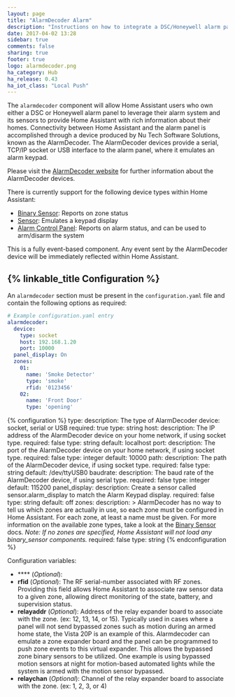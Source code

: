 ```yaml
---
layout: page
title: "AlarmDecoder Alarm"
description: "Instructions on how to integrate a DSC/Honeywell alarm panel with Home Assistant using an AlarmDecoder device."
date: 2017-04-02 13:28
sidebar: true
comments: false
sharing: true
footer: true
logo: alarmdecoder.png
ha_category: Hub
ha_release: 0.43
ha_iot_class: "Local Push"
---
```


The `alarmdecoder` component will allow Home Assistant users who own either a DSC or Honeywell alarm panel to leverage their alarm system and its sensors to provide Home Assistant with rich information about their homes. Connectivity between Home Assistant and the alarm panel is accomplished through a device produced by Nu Tech Software Solutions, known as the AlarmDecoder. The AlarmDecoder devices provide a serial, TCP/IP socket or USB interface to the alarm panel, where it emulates an alarm keypad.

Please visit the [AlarmDecoder website](https://www.alarmdecoder.com/) for further information about the AlarmDecoder devices.

There is currently support for the following device types within Home Assistant:

- [Binary Sensor](/components/binary_sensor.alarmdecoder/): Reports on zone status
- [Sensor](/components/sensor.alarmdecoder/): Emulates a keypad display
- [Alarm Control Panel](/components/alarm_control_panel.alarmdecoder/): Reports on alarm status, and can be used to arm/disarm the system

This is a fully event-based component. Any event sent by the AlarmDecoder device will be immediately reflected within Home Assistant.

## {% linkable_title Configuration %}

An `alarmdecoder` section must be present in the `configuration.yaml` file and contain the following options as required:

```yaml
# Example configuration.yaml entry
alarmdecoder:
  device:
    type: socket
    host: 192.168.1.20
    port: 10000
  panel_display: On
  zones:
    01:
      name: 'Smoke Detector'
      type: 'smoke'
      rfid: '0123456'
    02:
      name: 'Front Door'
      type: 'opening'
```

{% configuration %}
type:
  description: The type of AlarmDecoder device: socket, serial or USB
  required: true
  type: string
host:
  description: The IP address of the AlarmDecoder device on your home network, if using socket type.
  required: false
  type: string
  default: localhost
port:
  description: The port of the AlarmDecoder device on your home network, if using socket type.
  required: false
  type: integer
  default: 10000
path:
  description: The path of the AlarmDecoder device, if using socket type.
  required: false
  type: string
  default: /dev/ttyUSB0
baudrate:
  description: The baud rate of the AlarmDecoder device, if using serial type.
  required: false
  type: integer
  default: 115200
panel_display:
  description: Create a sensor called sensor.alarm_display to match the Alarm Keypad display.
  required: false
  type: string
  default: off
zones:
  description: >
    AlarmDecoder has no way to tell us which zones are actually in use, so each zone must be configured in Home Assistant.
    For each zone, at least a name must be given. For more information on the available zone types,
    take a look at the [Binary Sensor](/components/binary_sensor.alarmdecoder/) docs.
    *Note: If no zones are specified, Home Assistant will not load any binary_sensor components.*
  required: false
  type: string
{% endconfiguration %}

Configuration variables:

- **** (*Optional*):
- **rfid** (*Optional*): The RF serial-number associated with RF zones. Providing this field allows Home Assistant to associate raw sensor data to a given zone, allowing direct monitoring of the state, battery, and supervision status.
- **relayaddr** (*Optional*): Address of the relay expander board to associate with the zone. (ex: 12, 13, 14, or 15). Typically used in cases where a panel will not send bypassed zones such as motion during an armed home state, the Vista 20P is an example of this. Alarmdecoder can emulate a zone expander board and the panel can be programmed to push zone events to this virtual expander. This allows the bypassed zone binary sensors to be utilized. One example is using bypassed motion sensors at night for motion-based automated lights while the system is armed with the motion sensor bypassed.
- **relaychan** (*Optional*): Channel of the relay expander board to associate with the zone. (ex: 1, 2, 3, or 4)
